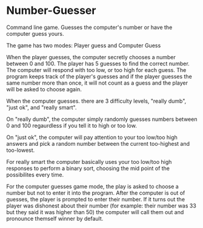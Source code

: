 # Number-Guesser
Command line game.  Guesses the computer's number or have the computer guess yours.

The game has two modes: Player guess and Computer Guess

When the player guesses, the computer secretly chooses a number between 0 and 100.  The player has 5 guesses to find the correct number.  The computer will respond with too low, or too high for each guess.  The program keeps track of the player's guesses and if the player guesses the same number more than once, it will not count as a guess and the player will be asked to choose again.

When the computer guesses. there are 3 difficulty levels, "really dumb", "just ok", and "really smart".

On "really dumb", the computer simply randomly guesses numbers between 0 and 100 regaurdless if you tell it to high or too low.

On "just ok", the computer will pay attention to your too low/too high answers and pick a random number between the current too-highest and too-lowest.

For really smart the computer basically uses your too low/too high responses to perform a binary sort, choosing the mid point of the possibilites every time.

For the computer guesses game mode, the play is asked to choose a number but not to enter it into the program.  After the computer is out of guesses, the player is prompted to enter their number.  If it turns out the player was dishonest about their number (for example: their number was 33 but they said it was higher than 50) the computer will call them out and pronounce themself winner by default.

